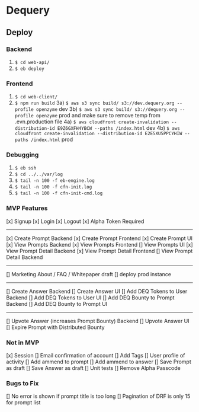 # Dequery

## Deploy
### Backend
1) ```$ cd web-api/```
2) ```$ eb deploy```

### Frontend
1) ```$ cd web-client/```
2) ```$ npm run build```
3a) ```$ aws s3 sync build/ s3://dev.dequery.org --profile openzyme``` dev
3b) ```$ aws s3 sync build/ s3://dequery.org --profile openzyme``` prod and make sure to remove temp from .evn.production file
4a) ```$ aws cloudfront create-invalidation --distribution-id E9Z6GXFH4YBCW --paths /index.html``` dev
4b) ```$ aws cloudfront create-invalidation --distribution-id E2E5XU5PPCYHIW --paths /index.html``` prod

### Debugging
1) ```$ eb ssh```
2) ```$ cd ../../var/log```
3) ```$ tail -n 100 -f eb-engine.log```
4) ```$ tail -n 100 -f cfn-init.log```
5) ```$ tail -n 100 -f cfn-init-cmd.log```


### MVP Features
[x] Signup
[x] Login
[x] Logout
[x] Alpha Token Required

-----
[x] Create Prompt Backend
[x] Create Prompt Frontend
[x] Create Prompt UI
[x] View Prompts Backend
[x] View Prompts Frontend
[] View Prompts UI
[x] View Prompt Detail Backend
[x] View Prompt Detail Frontend
[] View Prompt Detail Backend


------
[] Marketing About / FAQ / Whitepaper draft
[] deploy prod instance


-----
[] Create Answer Backend
[] Create Answer UI
[] Add DEQ Tokens to User Backend
[] Add DEQ Tokens to User UI
[] Add DEQ Bounty to Prompt Backend
[] Add DEQ Bounty to Prompt UI

------
[] Upvote Answer (increases Prompt Bounty) Backend
[] Upvote Answer UI
[] Expire Prompt with Distributed Bounty


### Not in MVP
[x] Session
[] Email confirmation of account
[] Add Tags
[] User profile of activity
[] Add ammend to prompt
[] Add ammend to answer
[] Save Prompt as draft
[] Save Answer as draft
[] Unit tests
[] Remove Alpha Passcode

### Bugs to Fix
[] No error is shown if prompt title is too long
[] Pagination of DRF is only 15 for prompt list
